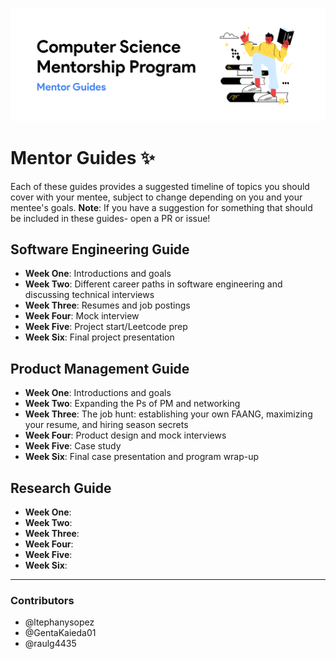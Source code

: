 ![Mentor Guides Banner](https://github.com/dsc-utrgv/cs-mentorship-program/blob/main/assets/mentorguides.png)

# Mentor Guides ✨
Each of these guides provides a suggested timeline of topics you should cover with your mentee, subject to change depending on you and your mentee's goals. 
**Note**: If you have a suggestion for something that should be included in these guides- open a PR or issue! 

## Software Engineering Guide 
-  **Week One**: Introductions and goals
-  **Week Two**: Different career paths in software engineering and discussing technical interviews
-  **Week Three**: Resumes and job postings
-  **Week Four**: Mock interview
-  **Week Five**: Project start/Leetcode prep
-  **Week Six**: Final project presentation

## Product Management Guide
-  **Week One**: Introductions and goals
-  **Week Two**: Expanding the Ps of PM and networking
-  **Week Three**: The job hunt: establishing your own FAANG, maximizing your resume, and hiring season secrets
-  **Week Four**: Product design and mock interviews
-  **Week Five**: Case study
-  **Week Six**: Final case presentation and program wrap-up

## Research Guide
-  **Week One**: 
-  **Week Two**:
-  **Week Three**: 
-  **Week Four**:
-  **Week Five**:
-  **Week Six**: 

<hr>

### Contributors
- @ltephanysopez
- @GentaKaieda01
- @raulg4435
